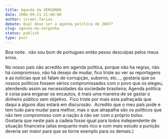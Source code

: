 ```yaml
---
title: Agenda da VERGONHA
date: 2006-09-21 21:00:00
author: israel.farias
debate: Qual deve ser a agenda política de 2007?
slug: agenda-da-vergonha
status: publish 
type: post
---
```


Boa noite.  não sou bom de portugues então pesso desculpas pelos meus erros.


No nosso país não acredito em agenda política, porque não ha regras, não há compromisso, não há desejo de mudar, fico triste ao ver as reportagens e as notícias que só falam de corrupção, suborno, etc..., gostaria que os nossos políticos fossem sérios compromissados com o povo que os elegeu, atendendo assim as necessidades da sociedade brasileira; Agenda política é coisa para enganar os encautos, é mais uma maneira de se gastar o dinheiro público sem objetivo.  Fico triste por mais esta palhaçada que daqui a alguns dias estará em discurssão.  Acredito que o meu país pode e tem tudo para mudar para melhor, mas o que atrapalha são os políticos que não tem compromisso com a nação á não ser com o próprio bolso.  Gostaria que neste país a cadeia fosse igual para todos independente de situação financeira (alías enquanto mais rico e com mais estudo a punição deveria ser maior para que se torne exemplo para os demais.)



